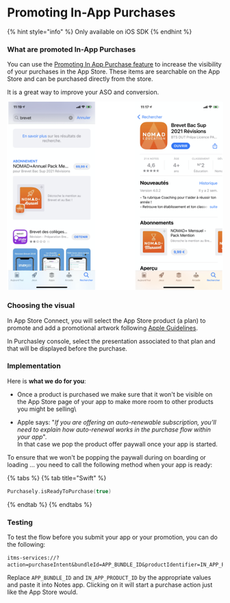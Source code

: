 # Promoting In-App Purchases

{% hint style="info" %}
Only available on iOS SDK
{% endhint %}

### What are promoted In-App Purchases

You can use the [Promoting In App Purchase feature](https://developer.apple.com/app-store/promoting-in-app-purchases/) to increase the visibility of your purchases in the App Store. These items are searchable on the App Store and can be purchased directly from the store.

It is a great way to improve your ASO and conversion.

![Example of promoted In App Subscriptions](../../.gitbook/assets/PromotingIAP.png)

### Choosing the visual

In App Store Connect, you will select the App Store product (a plan) to promote and add a promotional artwork following [Apple Guidelines](https://developer.apple.com/app-store/promoting-in-app-purchases/).

In Purchasley console, select the presentation associated to that plan and that will be displayed before the purchase.

### Implementation

Here is **what we do for you**:

* Once a product is purchased we make sure that it won't be visible on the App Store page of your app to make more room to other products you might be selling\

* Apple says: "_If you are offering an auto-renewable subscription, you’ll need to explain how auto-renewal works in the purchase flow within your app_".\
  In that case we pop the product offer paywall once your app is started.

To ensure that we won't be popping the paywall during on boarding or loading … you need to call the following method when your app is ready:

{% tabs %}
{% tab title="Swift" %}
```swift
Purchasely.isReadyToPurchase(true)
```
{% endtab %}
{% endtabs %}

### Testing

To test the flow before you submit your app or your promotion, you can do the following:

```
itms-services://?action=purchaseIntent&bundleId=APP_BUNDLE_ID&productIdentifier=IN_APP_PRODUCT_ID
```

Replace `APP_BUNDLE_ID` and `IN_APP_PRODUCT_ID` by the appropriate values and paste it into Notes app. Clicking on it will start a purchase action just like the App Store would.
